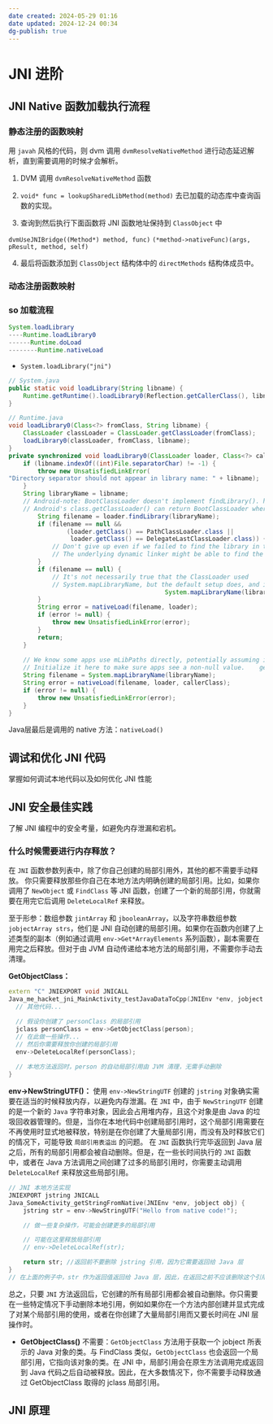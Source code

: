 ```yaml
---
date created: 2024-05-29 01:16
date updated: 2024-12-24 00:34
dg-publish: true
---
```


# JNI 进阶

## JNI Native 函数加载执行流程

### 静态注册的函数映射

用 `javah` 风格的代码，则 dvm 调用 `dvmResolveNativeMethod` 进行动态延迟解析，直到需要调用的时候才会解析。

1. DVM 调用 `dvmResolveNativeMethod` 函数

2. `void* func = lookupSharedLibMethod(method)` 去已加载的动态库中查询函数的实现。

3. 查询到然后执行下面函数将 JNI 函数地址保持到 `ClassObject` 中

`dvmUseJNIBridge((Method*) method, func)`
`(*method->nativeFunc)(args, pResult, method, self)`

4. 最后将函数添加到 `ClassObject` 结构体中的 `directMethods` 结构体成员中。

### 动态注册函数映射

### so 加载流程

```java
System.loadLibrary
----Runtime.loadLibrary0
------Runtime.doLoad
--------Runtime.nativeLoad
```

- `System.loadLibrary("jni")`

```java
// System.java
public static void loadLibrary(String libname) {
	Runtime.getRuntime().loadLibrary0(Reflection.getCallerClass(), libname);
}

// Runtime.java
void loadLibrary0(Class<?> fromClass, String libname) {  
    ClassLoader classLoader = ClassLoader.getClassLoader(fromClass);  
    loadLibrary0(classLoader, fromClass, libname);  
}
private synchronized void loadLibrary0(ClassLoader loader, Class<?> callerClass, String libname) {  
    if (libname.indexOf((int)File.separatorChar) != -1) {  
        throw new UnsatisfiedLinkError(  
"Directory separator should not appear in library name: " + libname);  
    }  
    String libraryName = libname;  
    // Android-note: BootClassLoader doesn't implement findLibrary(). http://b/111850480  
    // Android's class.getClassLoader() can return BootClassLoader where the RI would    // have returned null; therefore we treat BootClassLoader the same as null here.    if (loader != null && !(loader instanceof BootClassLoader)) {  
        String filename = loader.findLibrary(libraryName);  
        if (filename == null &&  
                (loader.getClass() == PathClassLoader.class ||  
                 loader.getClass() == DelegateLastClassLoader.class)) {  
            // Don't give up even if we failed to find the library in the native lib paths.  
            // The underlying dynamic linker might be able to find the lib in one of the linker            // namespaces associated with the current linker namespace. In order to give the            // dynamic linker a chance, proceed to load the library with its soname, which            // is the fileName.            // Note that we do this only for PathClassLoader  and DelegateLastClassLoader to            // minimize the scope of this behavioral change as much as possible, which might            // cause problem like b/143649498. These two class loaders are the only            // platform-provided class loaders that can load apps. See the classLoader attribute            // of the application tag in app manifest.            filename = System.mapLibraryName(libraryName);  
        }  
        if (filename == null) {  
            // It's not necessarily true that the ClassLoader used  
            // System.mapLibraryName, but the default setup does, and it's            // misleading to say we didn't find "libMyLibrary.so" when we            // actually searched for "liblibMyLibrary.so.so".            throw new UnsatisfiedLinkError(loader + " couldn't find \"" +  
                                           System.mapLibraryName(libraryName) + "\"");  
        }  
        String error = nativeLoad(filename, loader);  
        if (error != null) {  
            throw new UnsatisfiedLinkError(error);  
        }  
        return;  
    }  
  
    // We know some apps use mLibPaths directly, potentially assuming it's not null.  
    // Initialize it here to make sure apps see a non-null value.    getLibPaths();  
    String filename = System.mapLibraryName(libraryName);  
    String error = nativeLoad(filename, loader, callerClass);  
    if (error != null) {  
        throw new UnsatisfiedLinkError(error);  
    }  
}
```

Java层最后是调用的 native 方法：`nativeLoad()`

## 调试和优化 JNI 代码

掌握如何调试本地代码以及如何优化 JNI 性能

## JNI 安全最佳实践

了解 JNI 编程中的安全考量，如避免内存泄漏和宕机。

### 什么时候需要进行内存释放？

在 `JNI` 函数参数列表中，除了你自己创建的局部引用外，其他的都不需要手动释放。
你只需要释放那些你自己在本地方法内明确创建的局部引用。比如，如果你调用了 `NewObject` 或 `FindClass` 等 JNI 函数，创建了一个新的局部引用，你就需要在用完它后调用 `DeleteLocalRef` 来释放。

至于形参：数组参数 `jintArray` 和 `jbooleanArray`，以及字符串数组参数 `jobjectArray strs`，他们是 JNI 自动创建的局部引用。如果你在函数内创建了上述类型的副本（例如通过调用 `env->Get*ArrayElements` 系列函数），副本需要在用完之后释放。但对于由 JVM 自动传递给本地方法的局部引用，不需要你手动去清理。

**GetObjectClass：**

```cpp
extern "C" JNIEXPORT void JNICALL
Java_me_hacket_jni_MainActivity_testJavaDataToCpp(JNIEnv *env, jobject thiz, ...){
  // 其他代码...

  // 假设你创建了 personClass 的局部引用
  jclass personClass = env->GetObjectClass(person);
  // 在此做一些操作...
  // 然后你需要释放你创建的局部引用
  env->DeleteLocalRef(personClass);
  
  // 本地方法返回时，person 的自动局部引用由 JVM 清理，无需手动删除
}
```

**env->NewStringUTF()：**
使用 `env->NewStringUTF` 创建的 `jstring` 对象确实需要在适当的时候释放内存，以避免内存泄漏。在 `JNI` 中，由于 `NewStringUTF` 创建的是一个新的 `Java` 字符串对象，因此会占用堆内存，且这个对象是由 Java 的垃圾回收器管理的。但是，当你在本地代码中创建局部引用时，这个局部引用需要在不再使用时显式地被释放，特别是在你创建了大量局部引用，而没有及时释放它们的情况下，可能导致 `局部引用表溢出` 的问题。
在 `JNI` 函数执行完毕返回到 Java 层之后，所有的局部引用都会被自动删除。但是，在一些长时间执行的 `JNI` 函数中，或者在 Java 方法调用之间创建了过多的局部引用时，你需要主动调用 `DeleteLocalRef` 来释放这些局部引用。

```cpp
// JNI 本地方法实现
JNIEXPORT jstring JNICALL
Java_SomeActivity_getStringFromNative(JNIEnv *env, jobject obj) {
    jstring str = env->NewStringUTF("Hello from native code!");

    // 做一些复杂操作，可能会创建更多的局部引用

    // 可能在这里释放局部引用
    // env->DeleteLocalRef(str);

    return str; //返回前不要删除 jstring 引用，因为它需要返回给 Java 层
}
// 在上面的例子中，str 作为返回值返回给 Java 层，因此，在返回之前不应该删除这个引用。Java 层会接管这个返回的 jstring 实例，并在适当的时候由垃圾回收器进行处理。如果你在返回之前删除了 str 引用，则会导致 Java 层收到一个不合法的引用。
```

总之，只要 `JNI` 方法返回后，它创建的所有局部引用都会被自动删除。你只需要在一些特定情况下手动删除本地引用，例如如果你在一个方法内部创建并显式完成了对某个局部引用的使用，或者在你创建了大量局部引用而又要长时间在 JNI 层操作时。

- **GetObjectClass()** 不需要：`GetObjectClass` 方法用于获取一个 jobject 所表示的 Java 对象的类。与 FindClass 类似，`GetObjectClass` 也会返回一个局部引用，它指向该对象的类。在 JNI 中，局部引用会在原生方法调用完成返回到 Java 代码之后自动被释放。因此，在大多数情况下，你不需要手动释放通过 GetObjectClass 取得的 jclass 局部引用。

## JNI 原理
